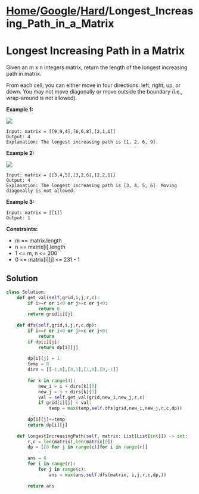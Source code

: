 # [Home](./../../..)/[Google](./../..)/[Hard](./..)/Longest_Increasing_Path_in_a_Matrix
<h1>Longest Increasing Path in a Matrix</h1>

<p>
Given an m x n integers matrix, return the length of the longest increasing path in matrix.

From each cell, you can either move in four directions: left, right, up, or down. You may not move diagonally or move outside the boundary (i.e., wrap-around is not allowed).

</p>

<b>Example 1:</b>

<img src="https://assets.leetcode.com/uploads/2021/01/05/grid1.jpg">

    Input: matrix = [[9,9,4],[6,6,8],[2,1,1]]
    Output: 4
    Explanation: The longest increasing path is [1, 2, 6, 9].
    
<b>Example 2:</b>

<img src="https://assets.leetcode.com/uploads/2021/01/27/tmp-grid.jpg">

    Input: matrix = [[3,4,5],[3,2,6],[2,2,1]]
    Output: 4
    Explanation: The longest increasing path is [3, 4, 5, 6]. Moving diagonally is not allowed.
    
<b>Example 3:</b>

    Input: matrix = [[1]]
    Output: 1

<b>Constraints:</b>

- m == matrix.length
- n == matrix[i].length
- 1 <= m, n <= 200
- 0 <= matrix[i][j] <= 231 - 1

<h2>Solution</h2>

```python
class Solution:
    def get_val(self,grid,i,j,r,c):
        if i>=r or i<0 or j>=c or j<0:
            return 0
        return grid[i][j]
    
    def dfs(self,grid,i,j,r,c,dp):
        if i>=r or i<0 or j>=c or j<0:
            return
        if dp[i][j]:
            return dp[i][j]
        
        dp[i][j] = 1
        temp = 0
        dirs = [[-1,0],[0,1],[1,0],[0,-1]]
        
        for k in range(4):
            new_i = i + dirs[k][0]
            new_j = j + dirs[k][1]
            val = self.get_val(grid,new_i,new_j,r,c)
            if grid[i][j] < val:
                temp = max(temp,self.dfs(grid,new_i,new_j,r,c,dp))
       
        dp[i][j]+=temp 
        return dp[i][j]
        
    def longestIncreasingPath(self, matrix: List[List[int]]) -> int:
        r,c = len(matrix),len(matrix[0])
        dp = [[0 for j in range(c)]for i in range(r)]
        
        ans = 0
        for i in range(r):
            for j in range(c):
                ans = max(ans,self.dfs(matrix, i,j,r,c,dp,))
        
        return ans
```

